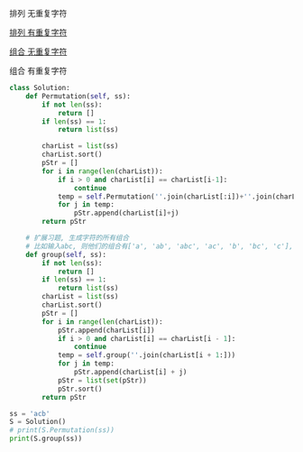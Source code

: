 排列  无重复字符

[排列  有重复字符](https://github.com/awesometime/learn-git/blob/master/LeetCode/permutations_and_combinations/0047._permutations_ii.md)

[组合  无重复字符](https://github.com/awesometime/learn-git/blob/master/LeetCode/permutations_and_combinations/0078._Subsets.md#5-%E5%89%91%E6%8C%87offer)

组合 有重复字符

```py
class Solution:
    def Permutation(self, ss):
        if not len(ss):
            return []
        if len(ss) == 1:
            return list(ss)

        charList = list(ss)
        charList.sort()
        pStr = []
        for i in range(len(charList)):
            if i > 0 and charList[i] == charList[i-1]:
                continue
            temp = self.Permutation(''.join(charList[:i])+''.join(charList[i+1:]))
            for j in temp:
                pStr.append(charList[i]+j)
        return pStr

    # 扩展习题, 生成字符的所有组合
    # 比如输入abc, 则他们的组合有['a', 'ab', 'abc', 'ac', 'b', 'bc', 'c'], ab和ba属于不同的排列, 但属于同一个组合
    def group(self, ss):
        if not len(ss):
            return []
        if len(ss) == 1:
            return list(ss)
        charList = list(ss)
        charList.sort()
        pStr = []
        for i in range(len(charList)):
            pStr.append(charList[i])
            if i > 0 and charList[i] == charList[i - 1]:
                continue
            temp = self.group(''.join(charList[i + 1:]))
            for j in temp:
                pStr.append(charList[i] + j)
            pStr = list(set(pStr))
            pStr.sort()
        return pStr

ss = 'acb'
S = Solution()
# print(S.Permutation(ss))
print(S.group(ss))
```
